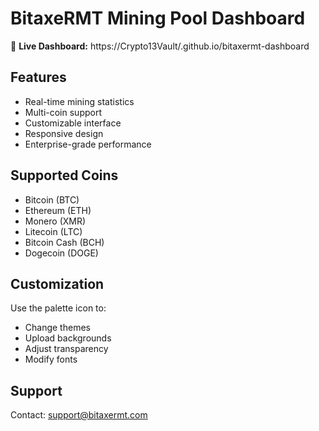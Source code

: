 # BitaxeRMT Mining Pool Dashboard

🚀 **Live Dashboard:** https://Crypto13Vault/.github.io/bitaxermt-dashboard

## Features
- Real-time mining statistics
- Multi-coin support
- Customizable interface
- Responsive design
- Enterprise-grade performance

## Supported Coins
- Bitcoin (BTC)
- Ethereum (ETH)
- Monero (XMR)
- Litecoin (LTC)
- Bitcoin Cash (BCH)
- Dogecoin (DOGE)

## Customization
Use the palette icon to:
- Change themes
- Upload backgrounds
- Adjust transparency
- Modify fonts

## Support
Contact: support@bitaxermt.com
